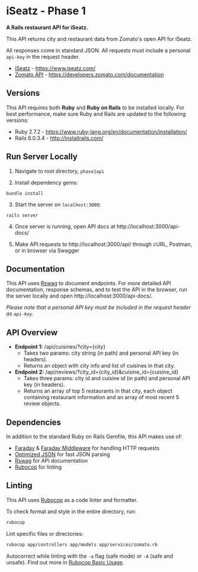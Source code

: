 # iSeatz - Phase 1

**A Rails restaurant API for iSeatz.**

This API returns city and restaurant data from Zomato's open API for iSeatz. 

All responses come in standard JSON. All requests must include a personal `api-key` in the request header.

- [iSeatz](https://www.iseatz.com/) - https://www.iseatz.com/
- [Zomato API](https://developers.zomato.com/documentation) - https://developers.zomato.com/documentation

## Versions
This API requires both **Ruby** and **Ruby on Rails** to be installed locally. For best performance, make sure Ruby and Rails are updated to the following versions:

- Ruby 2.7.2 - https://www.ruby-lang.org/en/documentation/installation/
- Rails 6.0.3.4 - http://installrails.com/


## Run Server Locally
  1. Navigate to root directory, `phase1api`

  2. Install dependency gems:
  ```
  bundle install
  ```

  3. Start the server on `localhost:3000`:
  ```
  rails server
  ```

  4. Once server is running, open API docs at http://localhost:3000/api-docs/

  5. Make API requests to http://localhost:3000/api/ through cURL, Postman, or in browser via Swagger


## Documentation
This API uses [Rswag](https://github.com/rswag/rswag) to document endpoints. For more detailed API documentation, response schemas, and to test the API in the browser, run the server locally and open http://localhost:3000/api-docs/.

*Please note that a personal API key must be included in the request header as `api-key`.*


## API Overview
- **Endpoint 1:** /api/cuisines/?city={city}
  - Takes two params: city string (in path) and personal API key (in headers).
  - Returns an object with city info and list of cuisines in that city.
- **Endpoint 2:** /api/reviews/?city_id={city_id}&cuisine_id={cuisine_id}
  - Takes three params: city id and cuisine id (in path) and personal API key (in headers).
  - Returns an array of top 5 restaurants in that city, each object containing restaurant information and an array of most recent 5 review objects.


## Dependencies
In addition to the standard Ruby on Rails Gemfile, this API makes use of:
- [Faraday](https://lostisland.github.io/faraday/) & [Faraday Middleware](https://github.com/lostisland/faraday_middleware) for handling HTTP requests
- [Optimized JSON](http://www.ohler.com/oj/) for fast JSON parsing
- [Rswag](https://github.com/rswag/rswag) for API documentation
- [Rubocop](https://rubocop.org/) for linting


## Linting
This API uses [Rubocop](https://rubocop.org/) as a code linter and formatter.

To check format and style in the entire directory, run:
```bash
rubocop
```
Lint specific files or directories:
```bash
rubocop app/controllers app/models app/services/zomato.rb
```
Autocorrect while linting with the `-a` flag (safe mode) or `-A` (safe and unsafe). Find out more in [Rubocop Basic Usage](https://docs.rubocop.org/rubocop/1.3/usage/basic_usage.html).
